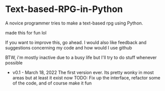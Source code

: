 # Text-based-RPG-in-Python
A novice programmer tries to make a text-based rpg using Python.

made this for fun lol

If you want to improve this, go ahead. I would also like feedback and suggestions concerning my code and how would I use github

BTW, i'm mostly inactive due to a busy life but I'll try to do stuff whenever possible 

- v0.1 - March 18, 2022
     The first version ever. Its pretty wonky in most areas but at least it exist now
     TODO: Fix up the interface, refactor some of the code, and of course make it fun
